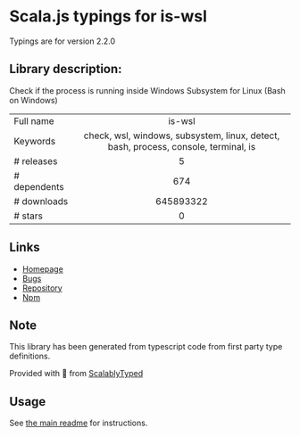 
# Scala.js typings for is-wsl

Typings are for version 2.2.0

## Library description:
Check if the process is running inside Windows Subsystem for Linux (Bash on Windows)

|                    |                 |
| ------------------ | :-------------: |
| Full name          | is-wsl |
| Keywords           | check, wsl, windows, subsystem, linux, detect, bash, process, console, terminal, is |
| # releases         | 5 |
| # dependents       | 674 |
| # downloads        | 645893322 |
| # stars            | 0 |

## Links
- [Homepage](https://github.com/sindresorhus/is-wsl#readme)
- [Bugs](https://github.com/sindresorhus/is-wsl/issues)
- [Repository](https://github.com/sindresorhus/is-wsl)
- [Npm](https://www.npmjs.com/package/is-wsl)
    


## Note
This library has been generated from typescript code from first party type definitions.

Provided with :purple_heart: from [ScalablyTyped](https://github.com/oyvindberg/ScalablyTyped)

## Usage
See [the main readme](../../readme.md) for instructions.


